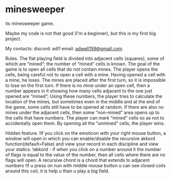 # minesweeper
its minesweeper game.

Maybe my code is not that good (I'm a beginner), but this is my first big project.

My contacts:
discord: adl1
email: adwell159@gmail.com

Rules.
The flat playing field is divided into adjacent cells (squares), some of which are “mined”; the number of “mined” cells is known. The goal of the game is to open all cells that do not contain mines.
The player opens the cells, being careful not to open a cell with a mine. Having opened a cell with a mine, he loses. The mines are placed after the first turn, so it is impossible to lose on the first turn. If there is no mine under an open cell, then a number appears in it showing how many cells adjacent to the one just opened are “mined”; Using these numbers, the player tries to calculate the location of the mines, but sometimes even in the middle and at the end of the game, some cells still have to be opened at random. If there are also no mines under the adjacent cells, then some “non-mined” area opens up to the cells that have numbers. The player can mark “mined” cells so as not to accidentally open them. By opening all the “unmined” cells, the player wins.

Hidden feature.
!If you click on the emoticon with your right mouse button, a window will open in which you can enable/disable the recursive akkord function(default=False) and view your record in each discipline and view your statics.
!akkord - if when you click on a number around it the number of flags is equal to the value of the number, then all cells where there are no flags will open.
A recursive chord is a chord that extends to adjacent numbers
!if u press on nun with middle mouse button u can see closed coils around this coil, it is help u than u play a big field.
